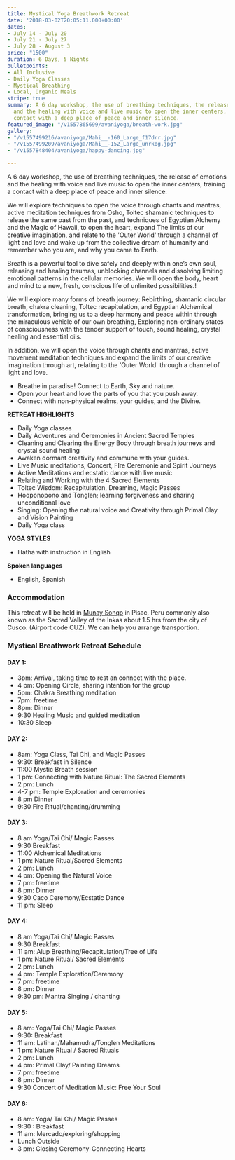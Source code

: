 ```yaml
---
title: Mystical Yoga Breathwork Retreat
date: '2018-03-02T20:05:11.000+00:00'
dates:
- July 14 - July 20
- July 21 - July 27
- July 28 - August 3
price: "1500"
duration: 6 Days, 5 Nights
bulletpoints:
- All Inclusive
- Daily Yoga Classes
- Mystical Breathing
- Local, Organic Meals
stripe: true
summary: A 6 day workshop, the use of breathing techniques, the release of emotions
  and the healing with voice and live music to open the inner centers, training a
  contact with a deep place of peace and inner silence.
featured_image: "/v1557865699/avaniyoga/breath-work.jpg"
gallery:
- "/v1557499216/avaniyoga/Mahi__-160_Large_f17drr.jpg"
- "/v1557499209/avaniyoga/Mahi__-152_Large_unrkog.jpg"
- "/v1557848404/avaniyoga/happy-dancing.jpg"

---
```

A 6 day workshop, the use of breathing techniques, the release of emotions and the healing with voice and live music to open the inner centers, training a contact with a deep place of peace and inner silence.

We will explore techniques to open the voice through chants and mantras, active meditation techniques from Osho, Toltec shamanic techniques to release the same past from the past, and techniques of Egyptian Alchemy and the Magic of Hawaii, to open the heart, expand The limits of our creative imagination, and relate to the 'Outer World' through a channel of light and love and wake up from the collective dream of humanity and remember who you are, and why you came to Earth.

Breath is a powerful tool to dive safely and deeply within one’s own soul, releasing and healing traumas, unblocking channels and dissolving limiting emotional patterns in the cellular memories.  We will open the body, heart and mind to a new, fresh, conscious life of unlimited  possibilities.! 

We will explore many forms of breath journey:  Rebirthing, shamanic circular breath, chakra cleaning,  Toltec recapitulation, and Egyptian Alchemical transformation, bringing us to a deep harmony and peace within through the miraculous vehicle of our own breathing,  Exploring non-ordinary states of consciousness with the tender support of touch, sound healing,  crystal healing and essential oils.

In addition, we will open the voice through chants and mantras, active movement meditation techniques   and expand the limits of our creative imagination through art, relating to the 'Outer World' through a channel of light and love.

* Breathe in paradise! Connect to Earth, Sky and nature.
* Open your heart and love the parts of you that you push away.
* Connect with non-physical realms, your guides, and the Divine.

**RETREAT HIGHLIGHTS**

* Daily Yoga classes
* Daily Adventures and Ceremonies in Ancient Sacred Temples
* Cleaning and Clearing the Energy Body through  breath journeys and crystal sound healing
* Awaken dormant creativity and commune with your guides.
* Live Music meditations, Concert, FIre Ceremonie and Spirit Journeys
* Active Meditations and ecstatic dance with live music
* Relating and Working with the 4 Sacred Elements
* Toltec Wisdom: Recapitulation, Dreaming, Magic Passes
* Hooponopono and Tonglen; learning forgiveness and sharing unconditional love
* Singing: Opening the natural voice and Creativity through Primal Clay and Vision Painting
* Daily Yoga class

**YOGA STYLES**

* Hatha with instruction in English

**Spoken languages**

* English, Spanish

### Accommodation

This retreat will be held in [Munay Sonqo](http://munaysonqo.com) in Pisac, Peru commonly also known as the Sacred Valley of the Inkas about 1.5 hrs from the city of Cusco. (Airport code CUZ). We can help you arrange transportion.

### Mystical Breathwork Retreat Schedule

#### DAY 1:

* 3pm:  Arrival, taking time to rest an connect with the place.
* 4 pm: Opening Circle, sharing intention for the group
* 5pm:  Chakra Breathing meditation
* 7pm:  freetime
* 8pm:  Dinner
* 9:30  Healing Music and guided meditation
* 10:30 Sleep

#### DAY 2:

* 8am:  Yoga Class, Tai Chi, and Magic Passes
* 9:30:  Breakfast in Silence
* 11:00 Mystic Breath session
* 1 pm: Connecting with Nature Ritual: The Sacred Elements
* 2 pm: Lunch
* 4-7 pm: Temple Exploration and ceremonies
* 8 pm Dinner
* 9:30 Fire Ritual/chanting/drumming

#### DAY 3:

* 8 am  Yoga/Tai Chi/ Magic Passes
* 9:30 Breakfast
* 11:00 Alchemical Meditations
* 1 pm:  Nature Ritual/Sacred Elements
* 2 pm: Lunch
* 4 pm: Opening the Natural Voice
* 7 pm: freetime
* 8 pm:  Dinner
* 9:30 Caco Ceremony/Ecstatic Dance
* 11 pm:  Sleep

#### DAY 4:

* 8 am  Yoga/Tai Chi/ Magic Passes
* 9:30 Breakfast
* 11 am:  Alup Breathing/Recapitulation/Tree of Life
* 1 pm: Nature Ritual/ Sacred Elements
* 2 pm: Lunch
* 4 pm: Temple Exploration/Ceremony
* 7 pm: freetime
* 8 pm: Dinner
* 9:30 pm:  Mantra Singing / chanting

#### DAY 5:

* 8 am: Yoga/Tai Chi/ Magic Passes
* 9:30: Breakfast
* 11 am: Latihan/Mahamudra/Tonglen Meditations
* 1 pm: Nature RItual / Sacred Rituals
* 2 pm: Lunch
* 4 pm: Primal Clay/ Painting Dreams
* 7 pm: freetime
* 8 pm: Dinner
* 9:30 Concert of Meditation Music:  Free Your Soul

#### DAY 6:

* 8 am: Yoga/ Tai Chi/ Magic Passes
* 9:30 :  Breakfast
* 11 am: Mercado/exploring/shopping
* Lunch Outside
* 3 pm: Closing Ceremony-Connecting Hearts